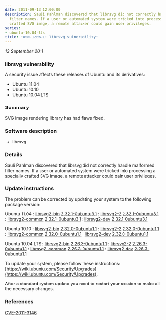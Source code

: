 ```yaml
---
date: 2011-09-13 12:00:00
description: Sauli Pahlman discovered that librsvg did not correctly handle malformed
  filter names. If a user or automated system were tricked into processing a specially
  crafted SVG image, a remote attacker could gain user privileges.
series:
- ubuntu-10.04-lts
title: "USN-1206-1: librsvg vulnerability"
---
```


*13 September 2011*

### librsvg vulnerability

A security issue affects these releases of Ubuntu and its derivatives:

* Ubuntu 11.04
* Ubuntu 10.10
* Ubuntu 10.04 LTS

### Summary

SVG image rendering library has had flaws fixed. 

### Software description

* librsvg 

### Details

Sauli Pahlman discovered that librsvg did not correctly handle malformed filter names. If a user or automated system were tricked into processing a specially crafted SVG image, a remote attacker could gain user privileges. 

### Update instructions

The problem can be corrected by updating your system to the following package version:

Ubuntu 11.04
 : [librsvg2-bin](https://launchpad.net/ubuntu/+source/librsvg) <span> [2.32.1-0ubuntu3.1](https://launchpad.net/ubuntu/+source/librsvg/2.32.1-0ubuntu3.1) </span> 
 : [librsvg2-2](https://launchpad.net/ubuntu/+source/librsvg) <span> [2.32.1-0ubuntu3.1](https://launchpad.net/ubuntu/+source/librsvg/2.32.1-0ubuntu3.1) </span> 
 : [librsvg2-common](https://launchpad.net/ubuntu/+source/librsvg) <span> [2.32.1-0ubuntu3.1](https://launchpad.net/ubuntu/+source/librsvg/2.32.1-0ubuntu3.1) </span> 
 : [librsvg2-dev](https://launchpad.net/ubuntu/+source/librsvg) <span> [2.32.1-0ubuntu3.1](https://launchpad.net/ubuntu/+source/librsvg/2.32.1-0ubuntu3.1) </span> 

Ubuntu 10.10
 : [librsvg2-bin](https://launchpad.net/ubuntu/+source/librsvg) <span> [2.32.0-0ubuntu1.1](https://launchpad.net/ubuntu/+source/librsvg/2.32.0-0ubuntu1.1) </span> 
 : [librsvg2-2](https://launchpad.net/ubuntu/+source/librsvg) <span> [2.32.0-0ubuntu1.1](https://launchpad.net/ubuntu/+source/librsvg/2.32.0-0ubuntu1.1) </span> 
 : [librsvg2-common](https://launchpad.net/ubuntu/+source/librsvg) <span> [2.32.0-0ubuntu1.1](https://launchpad.net/ubuntu/+source/librsvg/2.32.0-0ubuntu1.1) </span> 
 : [librsvg2-dev](https://launchpad.net/ubuntu/+source/librsvg) <span> [2.32.0-0ubuntu1.1](https://launchpad.net/ubuntu/+source/librsvg/2.32.0-0ubuntu1.1) </span> 

Ubuntu 10.04 LTS
 : [librsvg2-bin](https://launchpad.net/ubuntu/+source/librsvg) <span> [2.26.3-0ubuntu1.1](https://launchpad.net/ubuntu/+source/librsvg/2.26.3-0ubuntu1.1) </span> 
 : [librsvg2-2](https://launchpad.net/ubuntu/+source/librsvg) <span> [2.26.3-0ubuntu1.1](https://launchpad.net/ubuntu/+source/librsvg/2.26.3-0ubuntu1.1) </span> 
 : [librsvg2-common](https://launchpad.net/ubuntu/+source/librsvg) <span> [2.26.3-0ubuntu1.1](https://launchpad.net/ubuntu/+source/librsvg/2.26.3-0ubuntu1.1) </span> 
 : [librsvg2-dev](https://launchpad.net/ubuntu/+source/librsvg) <span> [2.26.3-0ubuntu1.1](https://launchpad.net/ubuntu/+source/librsvg/2.26.3-0ubuntu1.1) </span> 

To update your system, please follow these instructions: [https://wiki.ubuntu.com/Security/Upgrades](https://wiki.ubuntu.com/Security/Upgrades).

After a standard system update you need to restart your session to make all the necessary changes. 

### References

 
 [CVE-2011-3146](http://people.ubuntu.com/~ubuntu-security/cve/CVE-2011-3146)
